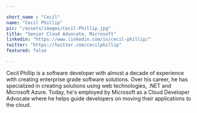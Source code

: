 ```yaml
---

short_name : "Cecil"
name: "Cecil Phillip"
pic: "/assets/images/Cecil-Phillip.jpg"
title: "Senior Cloud Advocate, Microsoft"
linkedin: "https://www.linkedin.com/in/cecil-phillip/"
twitter: "https://twitter.com/cecilphillip"
featured: false

---
```


Cecil Phillip is a software developer with almost a decade of experience with creating enterprise grade software solutions. Over his career, he has specialized in creating solutions using web technologies, .NET and Microsoft Azure. Today, he's employed by Microsoft as a Cloud Developer Advocate where he helps guide developers on moving their applications to the cloud.